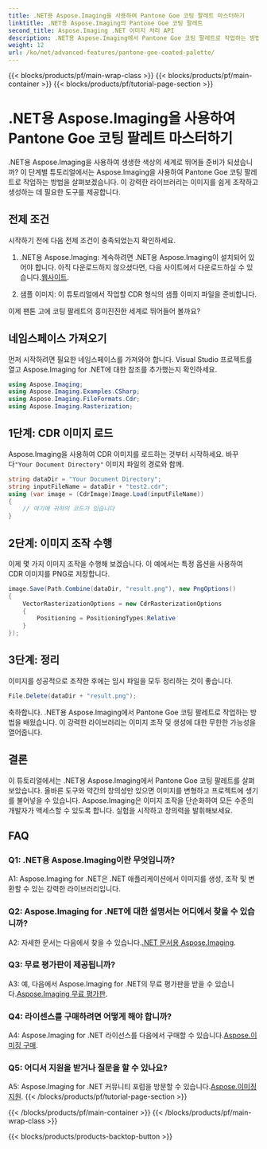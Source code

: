 ```yaml
---
title: .NET용 Aspose.Imaging을 사용하여 Pantone Goe 코팅 팔레트 마스터하기
linktitle: .NET용 Aspose.Imaging의 Pantone Goe 코팅 팔레트
second_title: Aspose.Imaging .NET 이미지 처리 API
description: .NET용 Aspose.Imaging에서 Pantone Goe 코팅 팔레트로 작업하는 방법을 알아보세요. 손쉽게 이미지를 생성, 조작 및 변환할 수 있습니다.
weight: 12
url: /ko/net/advanced-features/pantone-goe-coated-palette/
---
```


{{< blocks/products/pf/main-wrap-class >}}
{{< blocks/products/pf/main-container >}}
{{< blocks/products/pf/tutorial-page-section >}}

# .NET용 Aspose.Imaging을 사용하여 Pantone Goe 코팅 팔레트 마스터하기

.NET용 Aspose.Imaging을 사용하여 생생한 색상의 세계로 뛰어들 준비가 되셨습니까? 이 단계별 튜토리얼에서는 Aspose.Imaging을 사용하여 Pantone Goe 코팅 팔레트로 작업하는 방법을 살펴보겠습니다. 이 강력한 라이브러리는 이미지를 쉽게 조작하고 생성하는 데 필요한 도구를 제공합니다. 

## 전제 조건

시작하기 전에 다음 전제 조건이 충족되었는지 확인하세요.

1. .NET용 Aspose.Imaging: 계속하려면 .NET용 Aspose.Imaging이 설치되어 있어야 합니다. 아직 다운로드하지 않으셨다면, 다음 사이트에서 다운로드하실 수 있습니다.[웹사이트](https://releases.aspose.com/imaging/net/).

2. 샘플 이미지: 이 튜토리얼에서 작업할 CDR 형식의 샘플 이미지 파일을 준비합니다.

이제 팬톤 고에 코팅 팔레트의 흥미진진한 세계로 뛰어들어 볼까요?

## 네임스페이스 가져오기

먼저 시작하려면 필요한 네임스페이스를 가져와야 합니다. Visual Studio 프로젝트를 열고 Aspose.Imaging for .NET에 대한 참조를 추가했는지 확인하세요.

```csharp
using Aspose.Imaging;
using Aspose.Imaging.Examples.CSharp;
using Aspose.Imaging.FileFormats.Cdr;
using Aspose.Imaging.Rasterization;
```

## 1단계: CDR 이미지 로드

 Aspose.Imaging을 사용하여 CDR 이미지를 로드하는 것부터 시작하세요. 바꾸다`"Your Document Directory"` 이미지 파일의 경로와 함께.

```csharp
string dataDir = "Your Document Directory";
string inputFileName = dataDir + "test2.cdr";
using (var image = (CdrImage)Image.Load(inputFileName))
{
    // 여기에 귀하의 코드가 있습니다
}
```

## 2단계: 이미지 조작 수행

이제 몇 가지 이미지 조작을 수행해 보겠습니다. 이 예에서는 특정 옵션을 사용하여 CDR 이미지를 PNG로 저장합니다.

```csharp
image.Save(Path.Combine(dataDir, "result.png"), new PngOptions()
{
    VectorRasterizationOptions = new CdrRasterizationOptions
    {
        Positioning = PositioningTypes.Relative
    }
});
```

## 3단계: 정리

이미지를 성공적으로 조작한 후에는 임시 파일을 모두 정리하는 것이 좋습니다.

```csharp
File.Delete(dataDir + "result.png");
```

축하합니다. .NET용 Aspose.Imaging에서 Pantone Goe 코팅 팔레트로 작업하는 방법을 배웠습니다. 이 강력한 라이브러리는 이미지 조작 및 생성에 대한 무한한 가능성을 열어줍니다.

## 결론

이 튜토리얼에서는 .NET용 Aspose.Imaging에서 Pantone Goe 코팅 팔레트를 살펴보았습니다. 올바른 도구와 약간의 창의성만 있으면 이미지를 변형하고 프로젝트에 생기를 불어넣을 수 있습니다. Aspose.Imaging은 이미지 조작을 단순화하여 모든 수준의 개발자가 액세스할 수 있도록 합니다. 실험을 시작하고 창의력을 발휘해보세요.

## FAQ

### Q1: .NET용 Aspose.Imaging이란 무엇입니까?

A1: Aspose.Imaging for .NET은 .NET 애플리케이션에서 이미지를 생성, 조작 및 변환할 수 있는 강력한 라이브러리입니다.

### Q2: Aspose.Imaging for .NET에 대한 설명서는 어디에서 찾을 수 있습니까?

 A2: 자세한 문서는 다음에서 찾을 수 있습니다.[.NET 문서용 Aspose.Imaging](https://reference.aspose.com/imaging/net/).

### Q3: 무료 평가판이 제공됩니까?

 A3: 예, 다음에서 Aspose.Imaging for .NET의 무료 평가판을 받을 수 있습니다.[Aspose.Imaging 무료 평가판](https://releases.aspose.com/).

### Q4: 라이센스를 구매하려면 어떻게 해야 합니까?

 A4: Aspose.Imaging for .NET 라이선스를 다음에서 구매할 수 있습니다.[Aspose.이미징 구매](https://purchase.aspose.com/buy).

### Q5: 어디서 지원을 받거나 질문을 할 수 있나요?

 A5: Aspose.Imaging for .NET 커뮤니티 포럼을 방문할 수 있습니다.[Aspose.이미징 지원](https://forum.aspose.com/).
{{< /blocks/products/pf/tutorial-page-section >}}

{{< /blocks/products/pf/main-container >}}
{{< /blocks/products/pf/main-wrap-class >}}

{{< blocks/products/products-backtop-button >}}
